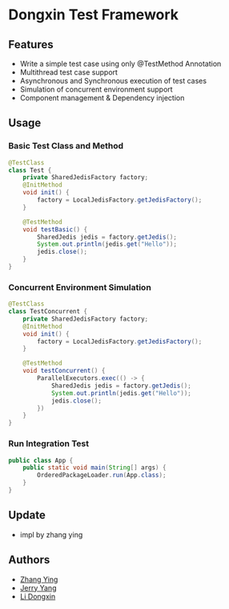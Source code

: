 # Dongxin Test Framework

## Features
- Write a simple test case using only @TestMethod Annotation
- Multithread test case support
- Asynchronous and Synchronous execution of test cases
- Simulation of concurrent environment support
- Component management & Dependency injection

## Usage
### Basic Test Class and Method
```Java
@TestClass
class Test {
    private SharedJedisFactory factory;
    @InitMethod
    void init() {
        factory = LocalJedisFactory.getJedisFactory();
    }

    @TestMethod
    void testBasic() {
        SharedJedis jedis = factory.getJedis();
        System.out.println(jedis.get("Hello"));
        jedis.close();
    }
}
```
### Concurrent Environment Simulation
```Java
@TestClass
class TestConcurrent {
    private SharedJedisFactory factory;
    @InitMethod
    void init() {
        factory = LocalJedisFactory.getJedisFactory();
    }

    @TestMethod
    void testConcurrent() {
        ParallelExecutors.exec(() -> {
            SharedJedis jedis = factory.getJedis();
            System.out.println(jedis.get("Hello"));
            jedis.close();
        })  
    }
}
```
### Run Integration Test
```java
public class App {
    public static void main(String[] args) {
        OrderedPackageLoader.run(App.class);
    }
}
```

## Update
- impl by zhang ying

## Authors
- [Zhang Ying](#)
- [Jerry Yang](#)
- [Li Dongxin](#)

